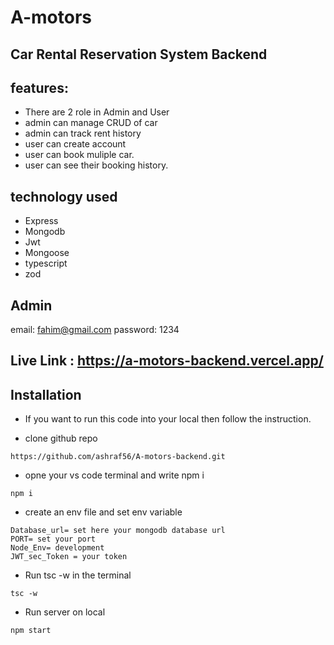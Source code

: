 # A-motors 
## Car Rental Reservation System Backend 

## features:
- There are 2 role in Admin and User
- admin can manage CRUD of car
- admin can track rent history
- user can create account
- user can book muliple car.
- user can see their booking history.

## technology used  
- Express
- Mongodb
- Jwt
- Mongoose
- typescript
- zod


## Admin
 
 email: fahim@gmail.com
 password: 1234

## Live Link : https://a-motors-backend.vercel.app/
 
## Installation 

- If you want to run this code into your local  then follow the instruction.

* clone github repo 

```
https://github.com/ashraf56/A-motors-backend.git
```


*  opne your vs code terminal and write npm i

``` 
npm i
```


* create an env file  and set env variable  

```
Database_url= set here your mongodb database url
PORT= set your port
Node_Env= development
JWT_sec_Token = your token
```

* Run tsc -w in the terminal
```
tsc -w
```

* Run server on local  
```
npm start
```
